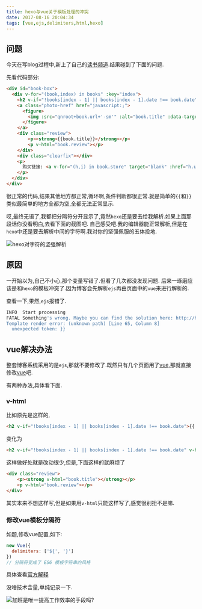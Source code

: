 ```yaml
---
title: hexo与vue关于模板处理的冲突
date: 2017-08-16 20:04:34
tags: [vue,ejs,delimiters,html,hexo]
---
```


## 问题

今天在写blog过程中,新上了自己的[读书频道](/book/).结果碰到了下面的问题.

先看代码部分:

```html
<div id="book-box">
  <div v-for="(book,index) in books" :key="index">
    <h2 v-if="!books[index - 1] || books[index - 1].date !== book.date">{{ book.date }}</h2>
    <a class="photo-href" href="javascript:;">
      <figure>
        <img :src="qnroot+book.url+'-sm'" :alt="book.title" :data-target="qnroot+book.url+'-p'">
      </figure>
    </a>
    <div class="review">
        <p><strong>{{book.title}}</strong></p>
        <p v-html="book.review"></p>
    </div>
    <div class="clearfix"></div>
    <p>
      购买链接: <a v-for="(h,i) in book.store" target="blank" :href="h.url+'&from=jsfun.info'">{{h.key}}</a>
    </p>
  </div>
</div>
```
很正常的代码,结果其他地方都正常,循环啊,条件判断都很正常.就是简单的`{{`和`}}`类似最简单的地方全都为空,全都无法正常显示.

哎,最终无语了,我都把分隔符分开显示了,竟然`hexo`还是要去给我解析.如果上面那段话你没看明白,去看下面的截图吧.
自己感受吧.我的编辑器能正常解析,但是在`hexo`中还是要去解析中间的字符啊.我对你的坚强佩服的五体投地.

![hexo对字符的坚强解析](	
http://s1.jiasucloud.com/blog/image/WX20170816-201122.png-s)

<!-- more -->
## 原因

一开始以为,自己不小心,那个变量写错了.但看了几次都没发现问题.
后来一琢磨应该是和`hexo`的模板冲突了.因为博客会先解析`ejs`再由页面中的`vue`来进行解析的.

查看一下,果然,`ejs`报错了.

```sh
INFO  Start processing
FATAL Something's wrong. Maybe you can find the solution here: http://hexo.io/docs/troubleshooting.html
Template render error: (unknown path) [Line 65, Column 8]
  unexpected token: }}
```
 
## vue解决办法

整套博客系统采用的是`ejs`,那就不要修改了.既然只有几个页面用了[vue],那就直接修改[vue]吧.

有两种办法,具体看下面.

### v-html

比如原先是这样的,

```html
<h2 v-if="!books[index - 1] || books[index - 1].date !== book.date">{{ book.date }}</h2>
```
变化为

```html
<h2 v-if="!books[index - 1] || books[index - 1].date !== book.date" v-html="book.date"></h2>
```

这样做好处就是改动很少,但是,下面这样的就麻烦了

```html
<div class="review">
    <p><strong v-html="book.title"></strong></p>
    <p v-html="book.review"></p>
</div>
```
其实本来不想这样写,但是如果用`v-html`只能这样写了,感觉很别扭不是嘛.

### 修改vue模板分隔符

如题,修改vue配置,如下:

```js
new Vue({
  delimiters: ['${', '}']
})
// 分隔符变成了 ES6 模板字符串的风格
```
具体查看[官方解释](https://cn.vuejs.org/v2/api/#delimiters)

没啥技术含量,单纯记录一下.

![加班是唯一提高工作效率的手段吗?](http://s1.jiasucloud.com/blog/image/jiaban.jpeg-s)

[vue]: https://cn.vuejs.org